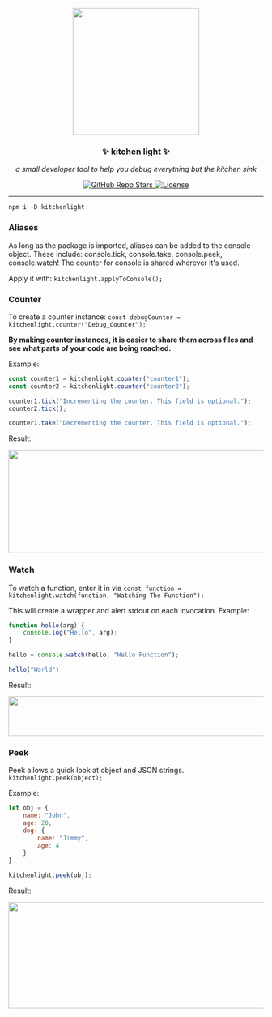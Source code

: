 <p align="center">
  <a><img src="https://github.com/enbytedev/kitchenlight/blob/main/ICON.png" width="250" height="250" /></a>

  <h3 align="center">✨ kitchen light ✨</h3>
 <p align="center"><i>a small developer tool to help you debug everything but the kitchen sink</i></p>
</p>
  <p align="center">
    <a href="https://github.com/enbytedev/kitchenlight">
      <img alt="GitHub Repo Stars" src="https://img.shields.io/github/stars/enbytedev/kitchenlight?style=for-the-badge">
    </a>
    <a href="https://github.com/enbytedev/kitchenlight/blob/main/LICENSE">
      <img alt="License" src="https://img.shields.io/github/license/enbytedev/kitchenlight?style=for-the-badge&color=AA4A44" />
    </a>
  <hr>
</p>

```
npm i -D kitchenlight
```

### Aliases
As long as the package is imported, aliases can be added to the console object. These include: console.tick, console.take, console.peek, console.watch! The counter for console is shared wherever it's used.

Apply it with: `kitchenlight.applyToConsole();`

### Counter
To create a counter instance: `const debugCounter = kitchenlight.counter("Debug_Counter");`

**By making counter instances, it is easier to share them across files and see what parts of your code are being reached.**

Example:
```js
const counter1 = kitchenlight.counter("counter1");
const counter2 = kitchenlight.counter("counter2");

counter1.tick("Incrementing the counter. This field is optional.");
counter2.tick();

counter1.take("Decrementing the counter. This field is optional.");
```
Result:

<a><img src="https://github.com/enbytedev/kitchenlight/blob/main/img/counter.png" width="621" height="204" /></a>

### Watch
To watch a function, enter it in via `const function = kitchenlight.watch(function, "Watching The Function");`

This will create a wrapper and alert stdout on each invocation.
Example:
```js
function hello(arg) {
    console.log("Hello", arg);
}

hello = console.watch(hello, "Hello Function");

hello("World")
```
Result:

<a><img src="https://github.com/enbytedev/kitchenlight/blob/main/img/watch.png" width="727" height="78" /></a>

### Peek
Peek allows a quick look at object and JSON strings. `kitchenlight.peek(object);`

Example: 
```js
let obj = {
    name: "John",
    age: 20,
    dog: {
        name: "Jimmy",
        age: 4
    }
}

kitchenlight.peek(obj);
```
Result:

<a><img src="https://github.com/enbytedev/kitchenlight/blob/main/img/peek.png" width="604" height="210" /></a>